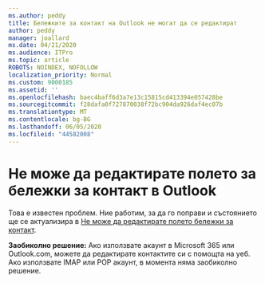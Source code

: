 ```yaml
---
ms.author: peddy
title: Бележките за контакт на Outlook не могат да се редактират
author: peddy
manager: joallard
ms.date: 04/21/2020
ms.audience: ITPro
ms.topic: article
ROBOTS: NOINDEX, NOFOLLOW
localization_priority: Normal
ms.custom: 9000185
ms.assetid: ''
ms.openlocfilehash: baec4baff6d3a7e13c15815cd413394e057428be
ms.sourcegitcommit: f28dafa0f727870038f72bc904da926daf4ec07b
ms.translationtype: MT
ms.contentlocale: bg-BG
ms.lasthandoff: 06/05/2020
ms.locfileid: "44582008"
---
```

# <a name="cant-edit-the-notes-field-for-a-contact-in-outlook"></a>Не може да редактирате полето за бележки за контакт в Outlook
Това е известен проблем. Ние работим, за да го поправи и състоянието ще се актуализира в [Не може да редактирате полето бележки за контакт](https://support.office.com/article/fb8394ce-04ce-48b5-bae4-be46f77f10fe).

**Заобиколно решение:** Ако използвате акаунт в Microsoft 365 или Outlook.com, можете да редактирате контактите си с помощта на уеб. Ако използвате IMAP или POP акаунт, в момента няма заобиколно решение.